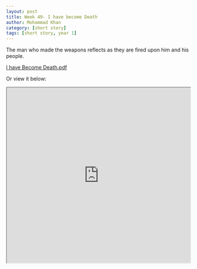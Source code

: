 ```yaml
---
layout: post
title: Week 49- I have become Death
author: Mohammad Khan
category: [short story]
tags: [short story, year 1]
---
```

The man who made the weapons reflects as they are fired upon him and his people.


<p><a href="https://drive.google.com/file/d/1tCaizYjNqZOPjJ5BQZ3EX1E7fGeAx7h8/view?usp=sharing">
I have Become Death.pdf</a></p>


Or view it below: 
<!-- <embed src="https://drive.google.com/file/d/1mrL8nISYXGzBGAjVw-4hgwagVCEkNMaT/view?usp=sharing#toolbar=0" width="800px" height="2100px" /> -->
<iframe src="https://drive.google.com/file/d/1tCaizYjNqZOPjJ5BQZ3EX1E7fGeAx7h8/preview" width="100%" height="480" allow="autoplay"></iframe>
